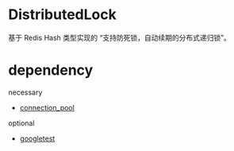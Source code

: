 # DistributedLock

基于 Redis Hash 类型实现的 “支持防死锁，自动续期的分布式递归锁”。

# dependency
necessary
- [connection_pool](https://github.com/Portgas-D-Asce/ConnectionPool)

optional
- [googletest](https://github.com/google/googletest)
